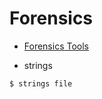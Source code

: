 # Forensics
- [Forensics Tools](https://github.com/mesquidar/ForensicsTools)<br>

- strings 

```
$ strings file
```
